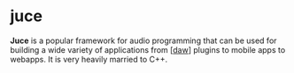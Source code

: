 # juce

**Juce** is a popular framework for audio programming that can be used for building a wide variety of applications from [[daw]] plugins to mobile apps to webapps.  It is very heavily married to C++.

[//begin]: # "Autogenerated link references for markdown compatibility"
[daw]: daw "daw"
[//end]: # "Autogenerated link references"